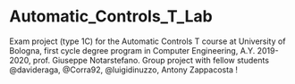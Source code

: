 # Automatic_Controls_T_Lab

Exam project (type 1C) for the Automatic Controls T course at University of Bologna, first cycle degree program in Computer Engineering, A.Y. 2019-2020, prof. Giuseppe Notarstefano. Group project with fellow students @davideraga, @Corra92, @luigidinuzzo, Antony Zappacosta !

